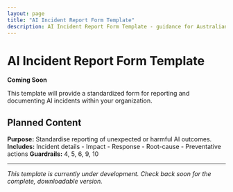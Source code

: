 ```yaml
---
layout: page
title: "AI Incident Report Form Template"
description: AI Incident Report Form Template - guidance for Australian businesses.
---
```


# AI Incident Report Form Template

**Coming Soon**

This template will provide a standardized form for reporting and documenting AI incidents within your organization.

## Planned Content

**Purpose:** Standardise reporting of unexpected or harmful AI outcomes.  
**Includes:** Incident details - Impact - Response - Root-cause - Preventative actions
**Guardrails:** 4, 5, 6, 9, 10

---

*This template is currently under development. Check back soon for the complete, downloadable version.*
